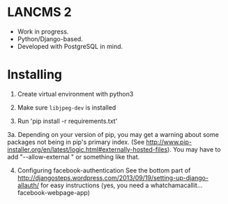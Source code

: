 # LANCMS 2

* Work in progress.
* Python/Django-based.
* Developed with PostgreSQL in mind.

# Installing

1. Create virtual environment with python3


2. Make sure `libjpeg-dev` is installed


3. Run 'pip install -r requirements.txt'


3a. Depending on your version of pip, you may get a warning about some packages not being in pip's primary index. (See http://www.pip-installer.org/en/latest/logic.html#externally-hosted-files). You may have to add "--allow-external <package>" or something like that.


4. Configuring facebook-authentication
See the bottom part of http://djangosteps.wordpress.com/2013/09/19/setting-up-django-allauth/ for easy instructions (yes, you need a whatchamacallit... facebook-webpage-app)
